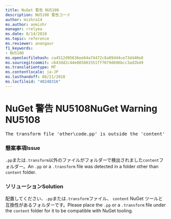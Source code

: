 ```yaml
---
title: NuGet 警告 NU5108
description: NU5108 警告コード
author: mishra14
ms.author: anmishr
manager: rrelyea
ms.date: 8/14/2018
ms.topic: reference
ms.reviewer: anangaur
f1_keywords:
- NU5108
ms.openlocfilehash: ca4512d95636ee64a74472c8a89d44ce73d440e8
ms.sourcegitcommit: c643dd2c44e085601551ff7079d696bcc3ad2b49
ms.translationtype: MT
ms.contentlocale: ja-JP
ms.lasthandoff: 08/21/2018
ms.locfileid: "40248316"
---
```

# <a name="nuget-warning-nu5108"></a><span data-ttu-id="f29bd-103">NuGet 警告 NU5108</span><span class="sxs-lookup"><span data-stu-id="f29bd-103">NuGet Warning NU5108</span></span>
<pre>The transform file 'other\code.pp' is outside the 'content' folder and hence will not be transformed during installation of this package. Move it into the 'content' folder.</pre>

### <a name="issue"></a><span data-ttu-id="f29bd-104">懸案事項</span><span class="sxs-lookup"><span data-stu-id="f29bd-104">Issue</span></span>

<span data-ttu-id="f29bd-105">`.pp`または`.transform`以外のファイルがフォルダーで検出されました`content`フォルダー。</span><span class="sxs-lookup"><span data-stu-id="f29bd-105">An `.pp` or a `.transform` file was detected in a folder other than `content` folder.</span></span>


### <a name="solution"></a><span data-ttu-id="f29bd-106">ソリューション</span><span class="sxs-lookup"><span data-stu-id="f29bd-106">Solution</span></span>

<span data-ttu-id="f29bd-107">配置してください、`.pp`または`.transform`ファイル、 `content` NuGet ツールと互換性があるフォルダーです。</span><span class="sxs-lookup"><span data-stu-id="f29bd-107">Please place the `.pp` or a `.transform`  file under the `content` folder for it to be compatible with NuGet tooling.</span></span>


